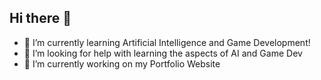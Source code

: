 ## Hi there 👋
- 🌱 I’m currently learning Artificial Intelligence and Game Development!
- 🤔 I’m looking for help with learning the aspects of AI and Game Dev
- 🔭 I’m currently working on my Portfolio Website

<!--
**Serial-Cyn/Serial-Cyn** is a ✨ _special_ ✨ repository because its `README.md` (this file) appears on your GitHub profile.

Here are some ideas to get you started:

- 🔭 I’m currently working on ...
- 🌱 I’m currently learning ...
- 👯 I’m looking to collaborate on ...
- 🤔 I’m looking for help with ...
- 💬 Ask me about ...
- 📫 How to reach me: ...
- 😄 Pronouns: ...
- ⚡ Fun fact: ...
-->
